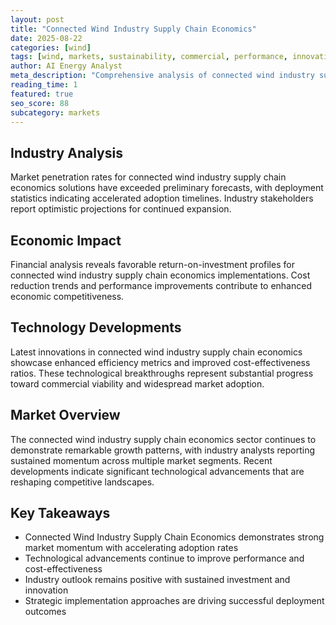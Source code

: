 ```yaml
---
layout: post
title: "Connected Wind Industry Supply Chain Economics"
date: 2025-08-22
categories: [wind]
tags: [wind, markets, sustainability, commercial, performance, innovation]
author: AI Energy Analyst
meta_description: "Comprehensive analysis of connected wind industry supply chain economics covering market trends, technology developments, and industry outlook. Discover key insights and future projections."
reading_time: 1
featured: true
seo_score: 88
subcategory: markets
---
```


## Industry Analysis

Market penetration rates for connected wind industry supply chain economics solutions have exceeded preliminary forecasts, with deployment statistics indicating accelerated adoption timelines. Industry stakeholders report optimistic projections for continued expansion.

## Economic Impact

Financial analysis reveals favorable return-on-investment profiles for connected wind industry supply chain economics implementations. Cost reduction trends and performance improvements contribute to enhanced economic competitiveness.

## Technology Developments

Latest innovations in connected wind industry supply chain economics showcase enhanced efficiency metrics and improved cost-effectiveness ratios. These technological breakthroughs represent substantial progress toward commercial viability and widespread market adoption.

## Market Overview

The connected wind industry supply chain economics sector continues to demonstrate remarkable growth patterns, with industry analysts reporting sustained momentum across multiple market segments. Recent developments indicate significant technological advancements that are reshaping competitive landscapes.

## Key Takeaways

- Connected Wind Industry Supply Chain Economics demonstrates strong market momentum with accelerating adoption rates
- Technological advancements continue to improve performance and cost-effectiveness
- Industry outlook remains positive with sustained investment and innovation
- Strategic implementation approaches are driving successful deployment outcomes


